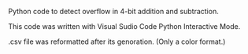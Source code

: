 Python code to detect overflow in 4-bit addition and subtraction.

This code was written with Visual Sudio Code Python Interactive Mode.

.csv file was reformatted after its genoration. (Only a color format.)
